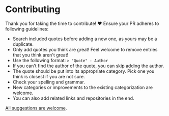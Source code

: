 # Contributing

Thank you for taking the time to contribute! ♥️ Ensure your PR adheres to following guidelines:

- Search included quotes before adding a new one, as yours may be a duplicate.
- Only add quotes you think are great! Feel welcome to remove entries that you think aren't great!
- Use the following format: `> "Quote" - Author`
- If you can't find the author of the quote, you can skip adding the author.
- The quote should be put into its appropriate category. Pick one you think is closest if you are not sure.
- Check your spelling and grammar.
- New categories or improvements to the existing categorization are welcome.
- You can also add related links and repositories in the end.

[All suggestions are welcome](../../edit/master/readme.md).
